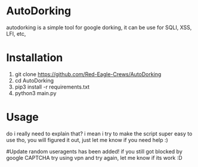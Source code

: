 # AutoDorking
autodorking is a simple tool for google dorking, it can be use for SQLI, XSS, LFI, etc,

# Installation
1. git clone https://github.com/Red-Eagle-Crews/AutoDorking
2. cd AutoDorking
3. pip3 install -r requirements.txt
4. python3 main.py

# Usage
do i really need to explain that? i mean i try to make the script
super easy to use tho, you will figured it out, just let me know if you need help :)

#Update
random useragents has been added! if you still got blocked by google CAPTCHA try using vpn and try again, let me know if its work :D
